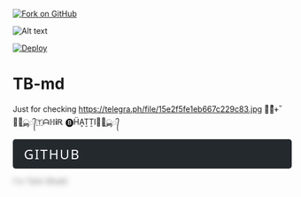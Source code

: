 [![Fork on GitHub](https://img.shields.io/badge/-Fork%20on%20GitHub-brightgreen)](https://github.com/tahirbhatti78/github.com//fork)


![Alt text](https://telegra.ph/file/15e2f5fe1eb667c229c83.jpg)


[![Deploy](https://www.herokucdn.com/deploy/button.svg)](https://heroku.com/deploy)

# TB-md
Just for checking 
https://telegra.ph/file/15e2f5fe1eb667c229c83.jpg
ᚐͥᚐͣᚐ ⷨ𑁍⃕͜ൣ᭄🇹ᗩℍ𝐢Ꭱ 🅑︎ḦḀṮṮI𑁍⃕͜ൣ᭄

<!DOCTYPE html>
<html>
<head>
  <title>GitHub Logo</title>
  <style>
    .github-logo {
      background-color: #24292e;
      color: #fff;
      font-size: 24px;
      padding: 10px 20px;
      border-radius: 5px;
      text-transform: uppercase;
      letter-spacing: 2px;
      font-family: 'Segoe UI', Tahoma, Geneva, Verdana, sans-serif;
    }
  </style>
</head>
<body>
  <div class="github-logo">GitHub</div>
</body>
</html>

<!DOCTYPE html>
<html>
<head>
  <title>Blanking Text</title>
  <style>
    .blank-text {
      color: transparent;
      text-shadow: 0 0 10px rgba(0,0,0,0.5);
    }
  </style>
</head>
<body>
  <p class="blank-text">I'm Tahir Bhatti</p>
</body>
</html>
